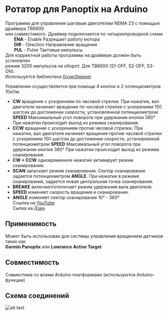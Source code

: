 # Ротатор для Panoptix на Arduino
Программа для управления шаговым двигателем NEMA 23 с помощью драйвера TB6600  
или совместимого. Драйвер подключается по четырехпроводной схеме  
&emsp;&emsp;__ENA__ - Enable Разрешает работу мотора  
&emsp;&emsp;__DIR__ - Direction Направление вращения  
&emsp;&emsp;__PUL__ - Pulse Тактовые импульсы  
Для корректной работы программы на драйвере должен быть установлен  
режим 3200 импульсов на оборот. Для TB6600 (S1-OFF, S2-OFF, S3-ON).  
Используется библиотека [GyverStepper](https://github.com/GyverLibs/GyverStepper)

  Управление осуществляется при помощи 4 кнопок и 2 потенциометров 10кОм.
- __CW__ вращение с ускорением по чвсовой стрелке. При нажатии, вал двигателя
начинает вращение по часовой стрелке с ускорением 150 шаг/сек до достижении
скорости, установленной потенциометром __SPEED__ Максимальный угол поворота
при удержании кнопки 360&deg; При нажатии происходит выход из режима сканирования.
- __CCW__ вращение с ускорением против чвсовой стрелки. При нажатии, вал двигателя
начинает вращение против часовой стрелки с ускорением 150 шаг/сек до достижении
скорости, установленной потенциометром __SPEED__ Максимальный угол поворота
при удержании кнопки 360&deg; При нажатии происходит выход из режима сканирования.
- __CW + CCW__ одновременное нажатие активирует режим сканирования.
- __SCAN__ запускает режим сканирования. Сектор сканирования задается
потенциометром __ANGLE__. При нажатии в режиме сканирования, задается
новая центральная точка сканирования. 
- __BREAKE__ включает/отключает режим удержания вала двигателя.
- __SPEED__ изменяет скорость вращения и сканирования.
- __ANGLE__ изменяет сектор сканирования 10&deg; - 360&deg;<br>
Ссылка на <a href="https://youtu.be/_9E2vSRK5No">YouTube</a> <br>
Сылка на <a href="https://dzen.ru/video/watch/66b5f1579cfcc32754c732f5">Дзен</a> <br>

<h2>Применимость</h2>
Может быть использован для системы управления вращением датчиков таких как<br>
<B>Garmin Panoptix</B> или <B>Lowrance Active Target</B>  
 
<h2>Совместимость</h2>
Совместима со всеми Arduino платформами (используются Arduino-функции)  
<h2>Схема соединений</h2>  
  
![alt text](https://github.com/BalandinSV/Arduino-based-Panoptix-mount/blob/main/Wiring%20diagram.png)
